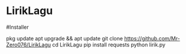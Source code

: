 # LirikLagu

#Installer

pkg update
apt upgrade && apt update
git clone https://github.com/Mr-Zero076/LirikLagu
cd LirikLagu
pip install requests
python lirik.py
